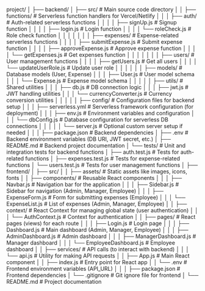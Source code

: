 project/
│
├── backend/
│   ├── src/                          # Main source code directory
│   │   ├── functions/                # Serverless function handlers for Vercel/Netlify
│   │   │   ├── auth/                 # Auth-related serverless functions
│   │   │   │   ├── signUp.js         # Signup function
│   │   │   │   ├── login.js          # Login function
│   │   │   │   └── roleCheck.js      # Role check function
│   │   │   │
│   │   │   ├── expenses/             # Expense-related serverless functions
│   │   │   │   ├── submitExpense.js  # Submit expense function
│   │   │   │   ├── approveExpense.js # Approve expense function
│   │   │   │   └── getExpenses.js    # Get expenses function
│   │   │   │
│   │   │   ├── users/                # User management functions
│   │   │   │   ├── getUsers.js       # Get all users
│   │   │   │   └── updateUserRole.js # Update user role
│   │   │   │
│   │   ├── models/                   # Database models (User, Expense)
│   │   │   ├── User.js               # User model schema
│   │   │   └── Expense.js            # Expense model schema
│   │   │
│   │   ├── utils/                    # Shared utilities
│   │   │   ├── db.js                 # DB connection logic
│   │   │   ├── jwt.js                # JWT handling utilities
│   │   │   └── currencyConverter.js  # Currency conversion utilities
│   │   │
│   │   ├── config/                   # Configuration files for backend setup
│   │   │   ├── serverless.yml        # Serverless framework configuration (for deployment)
│   │   │   ├── env.js                # Environment variables and configuration
│   │   │   └── dbConfig.js           # Database configuration for serverless DB connections
│   │   │
│   │   └── server.js                 # Optional custom server setup if needed
│   │
│   ├── package.json                  # Backend dependencies
│   ├── .env                          # Backend environment variables (DB URI, JWT secret, etc.)
│   ├── README.md                     # Backend project documentation
│   └── tests/                        # Unit and integration tests for backend functions
│       ├── auth.test.js              # Tests for auth-related functions
│       ├── expenses.test.js          # Tests for expense-related functions
│       └── users.test.js             # Tests for user management functions
│
├── frontend/
│   ├── src/
│   │   ├── assets/                    # Static assets like images, icons, fonts
│   │   ├── components/                # Reusable React components
│   │   │   ├── Navbar.js              # Navigation bar for the application
│   │   │   ├── Sidebar.js             # Sidebar for navigation (Admin, Manager, Employee)
│   │   │   ├── ExpenseForm.js         # Form for submitting expenses (Employee)
│   │   │   └── ExpenseList.js         # List of expenses (Admin, Manager, Employee)
│   │   ├── context/                   # React Context for managing global state (user authentication)
│   │   │   └── AuthContext.js         # Context for authentication
│   │   ├── pages/                     # React pages (views) for each route
│   │   │   ├── Login.js               # Login page
│   │   │   ├── Dashboard.js           # Main dashboard (Admin, Manager, Employee)
│   │   │   ├── AdminDashboard.js      # Admin dashboard
│   │   │   ├── ManagerDashboard.js    # Manager dashboard
│   │   │   └── EmployeeDashboard.js   # Employee dashboard
│   │   ├── services/                  # API calls (to interact with backend)
│   │   │   └── api.js                 # Utility for making API requests
│   │   ├── App.js                     # Main React component
│   │   ├── index.js                   # Entry point for React app
│   │   └── .env                       # Frontend environment variables (API_URL)
│   │
│   ├── package.json                   # Frontend dependencies
│   └── .gitignore                     # Git ignore file for frontend
│
└── README.md                          # Project documentation
